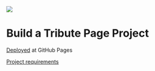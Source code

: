 <img src="https://s3.amazonaws.com/freecodecamp/logo4.0LG.png"/>
<h1>Build a Tribute Page Project</h1>

<p>
    <a href="https://scie4fun.github.io/tribute-page-project/">Deployed</a> at GitHub Pages
</p>
<p>
    <a href="https://www.freecodecamp.org/challenges/build-a-tribute-page">
        Project requirements
    </a>
</p>